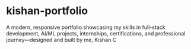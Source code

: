 # kishan-portfolio

A modern, responsive portfolio showcasing my skills in full-stack development, AI/ML projects, internships, certifications, and professional journey—designed and built by me, Kishan C

